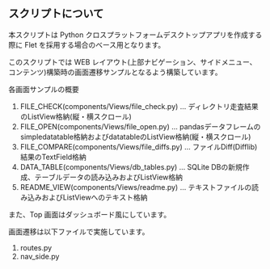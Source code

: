 ## スクリプトについて

本スクリプトは Python クロスプラットフォームデスクトップアプリを作成する際に Flet を採用する場合のベース用となります。

<!-- プロジェクトの概要を記載 -->

このスクリプトでは WEB レイアウト(上部ナビゲーション、サイドメニュー、コンテンツ)構築時の画面遷移サンプルとなるよう構築しています。  

各画面サンプルの概要
1. FILE_CHECK(components/Views/file_check.py) … ディレクトリ走査結果のListView格納(縦・横スクロール)  
2. FILE_OPEN(components/Views/file_open.py) … pandasデータフレームのsimpledatatable格納およびdatatableのListView格納(縦・横スクロール)
3. FILE_COMPARE(components/Views/file_diffs.py) … ファイルDiff(Difflib)結果のTextField格納
4. DATA_TABLE(components/Views/db_tables.py) … SQLite DBの新規作成、テーブルデータの読み込みおよびListView格納
5. README_VIEW(components/Views/readme.py) … テキストファイルの読み込みおよびListViewへのテキスト格納

また、Top 画面はダッシュボード風にしています。  

画面遷移は以下ファイルで実施しています。  
1. routes.py
2. nav_side.py



